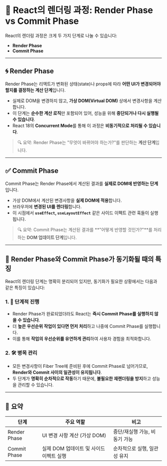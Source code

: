 
# 🧠 React의 렌더링 과정: Render Phase vs Commit Phase

React의 렌더링 과정은 크게 두 가지 단계로 나눌 수 있습니다:

- **Render Phase**
- **Commit Phase**

---

## 🌀 Render Phase

Render Phase는 리액트가 변화된 상태(state)나 props에 따라 **어떤 UI가 변경되어야 할지를 결정하는 계산 단계**입니다.

- 실제로 DOM을 변경하지 않고, **가상 DOM(Virtual DOM)** 상에서 변경사항을 계산합니다.
- 이 단계는 **순수한 계산 로직**만 포함되어 있어, 성능을 위해 **중단되거나 다시 실행될 수 있습니다**.
- React 18의 **Concurrent Mode**를 통해 이 과정은 **비동기적으로 처리될 수 있습니다**.

> 🔍 요약: Render Phase는 "무엇이 바뀌어야 하는가?"를 판단하는 **계산 단계**입니다.

---

## ✅ Commit Phase

Commit Phase는 Render Phase에서 계산된 결과를 **실제로 DOM에 반영하는 단계**입니다.

- 가상 DOM에서 계산된 변경사항을 **실제 DOM에 적용**합니다.
- 브라우저에 **변경된 UI를 렌더링**합니다.
- 이 시점에서 **`useEffect`, `useLayoutEffect`** 같은 사이드 이펙트 관련 훅들이 실행됩니다.

> 🔍 요약: Commit Phase는 계산된 결과를 **"어떻게 반영할 것인가?"**를 처리하는 **DOM 업데이트 단계**입니다.

---

## 🧩 Render Phase와 Commit Phase가 동기화될 때의 특징

React의 렌더링 단계는 명확히 분리되어 있지만, 동기화가 필요한 상황에서는 다음과 같은 특징이 있습니다:

### 1. 📌 단계적 진행

- Render Phase가 완료되었더라도 React는 **즉시 Commit Phase를 실행하지 않을 수 있습니다**.
- 더 **높은 우선순위 작업이 있다면 먼저 처리**하고 나중에 Commit Phase를 실행합니다.
- 이를 통해 **작업의 우선순위를 유연하게 관리**하여 사용자 경험을 최적화합니다.

### 2. 🛠️ 병목 관리

- 모든 변경사항이 Fiber Tree에 준비된 후에 Commit Phase로 넘어가므로, **Render와 Commit 사이의 일관성이 유지됩니다**.
- 두 단계가 **명확히 순차적으로 작동**하기 때문에, **불필요한 재렌더링을 방지**하고 성능을 관리할 수 있습니다.

---

## 🧾 요약

| 단계         | 주요 역할                              | 비고                               |
|--------------|----------------------------------------|------------------------------------|
| Render Phase | UI 변경 사항 계산 (가상 DOM)             | 중단/재실행 가능, 비동기 가능     |
| Commit Phase | 실제 DOM 업데이트 및 사이드이펙트 실행 | 순차적으로 실행, 일관성 유지       |
